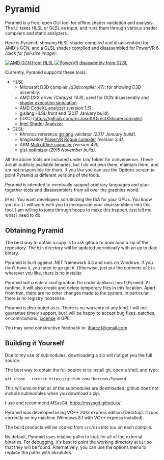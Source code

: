 # Pyramid

Pyramid is a free, open GUI tool for offline shader validation and analysis. The UI takes HLSL or GLSL as input, and runs them through various shader
compilers and static analyzers.

Here is Pyramid, showing HLSL shader compiled and disassembled for AMD's GCN, and a GLSL shader compiled and disassembled for PowerVR 6 *(click for full-size image)*:

[![AMD GCN from HLSL](doc/ui-hlsl-amddxx-thumb.png)](doc/ui-hlsl-amddxx.png?raw=1)
[![PowerVR disassembly from GLSL](doc/ui-glsl-powervr-thumb.png)](doc/ui-glsl-powervr.png?raw=1)

Currently, Pyramid supports these tools:

* HLSL:
	* Microsoft D3D compiler *(d3dcompiler_47)*: for showing D3D assembly.
	* AMD DXX driver *(Catalyst 14.9)*, used for GCN disassembly and [shader execution simulation](http://www.joshbarczak.com/blog/?p=823).
	* AMD [CodeXL analyzer](http://developer.amd.com/tools-and-sdks/opencl-zone/codexl/) *(version 1.5)*.
    * glslang HLSL front end (2017 January build)
    * [DXC] (https://github.com/microsoft/DirectXShadercompiler)
    * [Intel Shader Analyzer](http://github.com/GameTechDev/IntelShaderAnalyzer)
* GLSL:
	* Khronos reference [glslang](https://github.com/KhronosGroup/glslang) validator *(2017 January build)*.
	* Imagination [PowerVR Rogue compiler](https://community.imgtec.com/developers/powervr/tools/pvrshadereditor/) *(version 3.4)*.
	* ARM [Mali offline compiler](http://malideveloper.arm.com/resources/tools/mali-offline-compiler/) *(version 4.6)*.
	* [glsl-optimizer](https://github.com/aras-p/glsl-optimizer) *(2015 November build)*.

All the above tools are included under bin/ folder for convenience. These are all publicly available binaries, but I do not own them, maintain them,
and am not responsible for them.  If you like you can use the Options screen to point Pyramid at different versions of the tools.

Pyramid is intended to eventually support arbitrary languages and glue together tools and disassemblers from all over
the graphics world.
 
IHVs:  You want developers scrutinizing the ISA for your GPUs.  You know you do :) I will work with you to incorporate your disassemblers into this tool.  I am willing to jump through hoops to make this happen, just tell me what I need to do.


## Obtaining Pyramid

The best way to obtain a copy is to ask github to download a zip of the repository.  The `bin` directory will be updated periodically with an up to date binary.  

Pyramid is built against .NET framework 4.5 and runs on Windows.  If you don't have it, you need to go get it.  Otherwise, just put the contents of `bin` wherever
you like, there is no installer.

Pyramid will create a configuration file under `AppData\Local\Pyramid`.  At runtime, it will also create and delete temporary files in this location.  Apart from that,
there are no other changes made to the system.  In particular, there is no registry nonsense.

Pyramid is distributed as is. There is no warranty of any kind. I will not guarantee timely support, but I will be happy to accept bug fixes, patches, or contributions.
[License](LICENSE.txt) is GPL.

You may send constructive feedback to:  jbarcz1@gmail.com



## Building it Yourself

Due to my use of submodules, downloading a zip will not get you the full source.

The best way to obtain the full source is to install git, open a shell, and type:

    git clone --recurse https://github.com/jbarczak/Pyramid

This will ensure that all of the submodules are downloaded.  github does not include submodules when you download a zip.

I use and recommend MSysGit:  https://msysgit.github.io/

Pyramid was developed using VC++ 2013 express edition (Desktop).  It runs correctly on my machine (Windows 8.1 with VC++ express installed).  

The build products will be copied from `src/bin` into `bin` on each compile.  

By default, Pyramid uses relative paths to look for all of the external binaries.  For debugging, it's best to point the working directory at `bin` so that they will be found.  Alternatively, you can use the options menu to replace the paths with absolutes.
